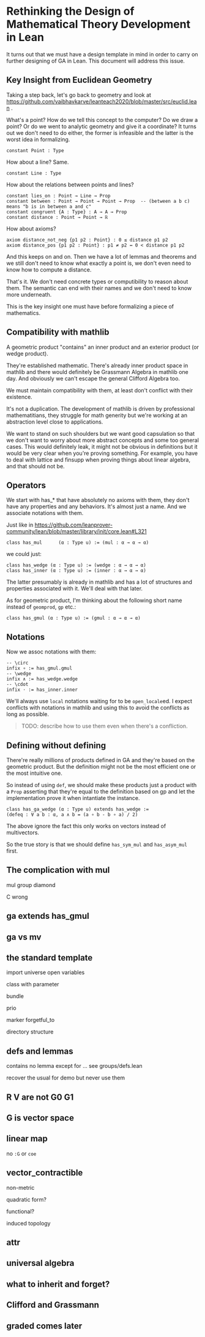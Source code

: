 # Rethinking the Design of Mathematical Theory Development in Lean

It turns out that we must have a design template in mind in order to carry on further designing of GA in Lean. This document will address this issue.

## Key Insight from Euclidean Geometry

Taking a step back, let's go back to geometry and look at https://github.com/vaibhavkarve/leanteach2020/blob/master/src/euclid.lean .

What's a point? How do we tell this concept to the computer? Do we draw a point? Or do we went to analytic geometry and give it a coordinate? It turns out we don't need to do either, the former is infeasible and the latter is the worst idea in formalizing.

```lean
constant Point : Type
```

How about a line? Same.

```lean
constant Line : Type
```

How about the relations between points and lines?

```lean
constant lies_on : Point → Line → Prop
constant between : Point → Point → Point → Prop  -- (between a b c) means "b is in between a and c"
constant congruent {A : Type} : A → A → Prop
constant distance : Point → Point → ℝ
```

How about axioms?

```lean
axiom distance_not_neg {p1 p2 : Point} : 0 ≤ distance p1 p2
axiom distance_pos {p1 p2 : Point} : p1 ≠ p2 ↔ 0 < distance p1 p2
```

And this keeps on and on. Then we have a lot of lemmas and theorems and we still don't need to know what exactly a point is, we don't even need to know how to compute a distance.

That's it. We don't need concrete types or computibility to reason about them. The semantic can end with their names and we don't need to know more underneath.

This is the key insight one must have before formalizing a piece of mathematics.

## Compatibility with mathlib

A geometric product "contains" an inner product and an exterior product (or wedge product).

They're established mathematic. There's already inner product space in mathlib and there would definitely be Grassmann Algebra in mathlib one day. And obviously we can't escape the general Clifford Algebra too.

We must maintain compatibility with them, at least don't conflict with their existence.

It's not a duplication. The development of mathlib is driven by professional mathematitians, they struggle for math generity but we're working at an abstraction level close to applications.

We want to stand on such shoulders but we want good capsulation so that we don't want to worry about more abstract concepts and some too general cases. This would definitely leak, it might not be obvious in definitions but it would be very clear when you're proving something. For example, you have to deal with lattice and finsupp when proving things about linear algebra, and that should not be.

## Operators

We start with has_* that have absolutely no axioms with them, they don't have any properties and any behaviors. It's almost just a name. And we associate notations with them.

Just like in https://github.com/leanprover-community/lean/blob/master/library/init/core.lean#L321 

```lean
class has_mul      (α : Type u) := (mul : α → α → α)
```

we could just:

```lean
class has_wedge (α : Type u) := (wedge : α → α → α)
class has_inner (α : Type u) := (inner : α → α → α)
```

The latter presumably is already in mathlib and has a lot of structures and properties associated with it. We'll deal with that later.

As for geometric product, I'm thinking about the following short name instead of `geomprod`, `gp` etc.:

```lean
class has_gmul (α : Type u) := (gmul : α → α → α)
```

## Notations

Now we assoc notations with them:

```lean
-- \circ
infix ∘ := has_gmul.gmul
-- \wedge
infix ∧ := has_wedge.wedge
-- \cdot
infix ⋅ := has_inner.inner
```

We'll always use `local` notations waiting for to be `open_locale`ed. I expect conflicts with notations in mathlib and using this to avoid the conflicts as long as possible.

> TODO: describe how to use them even when there's a confliction.

## Defining without defining

There're really millions of products defined in GA and they're based on the geometric product. But the definition might not be the most efficient one or the most intuitive one.

So instead of using `def`, we should make these products just a product with a `Prop` asserting that they're equal to the definition based on gp and let the implementation prove it when intantiate the instance.

```lean
class has_ga_wedge (α : Type u) extends has_wedge :=
(defeq : ∀ a b : α, a ∧ b = (a ∘ b - b ∘ a) / 2)
```

The above ignore the fact this only works on vectors instead of multivectors.

So the true story is that we should define `has_sym_mul` and `has_asym_mul` first.

## The complication with mul

mul group diamond

C wrong

## ga extends has_gmul

## ga vs mv

## the standard template

import universe open variables

class with parameter

bundle

prio

marker forgetful_to

directory structure

## defs and lemmas

contains no lemma except for ... see groups/defs.lean

recover the usual for demo but never use them

## R V are not G0 G1

## G is vector space

## linear map

no `:G` or `coe`

## vector_contractible

non-metric

quadratic form?

functional?

induced topology

## attr

## universal algebra

## what to inherit and forget?

## Clifford and Grassmann

## graded comes later
